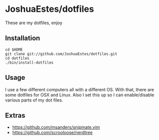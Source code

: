 JoshuaEstes/dotfiles
====================

These are my dotfiles, enjoy

Installation
------------

    cd $HOME
    git clone git://github.com/JoshuaEstes/dotfiles.git
    cd dotfiles
    ./bin/install-dotfiles


Usage
-----

I use a few different computers all with a different OS. With that, there
are some dotfiles for OSX and Linux. Also I set this up so I can enable/disable
various parts of my dot files.

Extras
------

* https://github.com/msanders/snipmate.vim
* https://github.com/scrooloose/nerdtree

